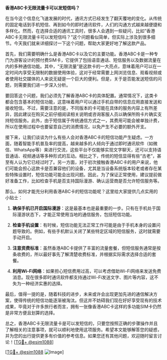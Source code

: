 **香港ABC卡无限流量卡可以发短信吗？**

在当今这个信息化飞速发展的时代，通讯方式已经发生了翻天覆地的变化。从传统的固定电话到手机短信、再到如今的即时通讯软件，人们的沟通方式越来越便捷和多样化。然而，在选择合适的通讯工具时，很多人会遇到一些疑问，比如“香港ABC卡无限流量卡可以发短信吗？”这个问题看似简单，但实际上涉及到很多细节。今天我们就来详细探讨一下这个问题，帮助大家更好地了解这款产品。

首先，我们需要明确什么是香港ABC卡以及它的主要功能。香港ABC卡是一种专门为游客设计的预付费SIM卡，它提供了包括语音通话、短信服务以及数据流量在内的多种通信功能。其中，“无限流量”是这款卡的一大亮点，意味着用户可以在一定时间内享受无限制的数据使用体验，这对于经常需要上网浏览信息、观看视频或者使用社交媒体的人来说无疑是一个巨大的便利。但是，关于是否能发送短信的问题，则需要我们进一步深入分析。

要回答这个问题，我们必须先了解香港ABC卡的具体配置。通常情况下，这类卡都会包含基本的短信功能，这意味着用户可以通过手机自带的信息应用直接发送和接收短信。不过，需要注意的是，不同版本的卡可能在具体的服务内容上有所差异，因此建议在购买之前仔细阅读相关说明或咨询客服人员以确保所购卡片确实支持短信服务。此外，由于短信属于传统通信方式之一，其费用可能会被单独计费，所以在使用过程中也要留意自己的消费情况，以免产生不必要的额外开支。

接下来，让我们谈谈为什么有些人会对香港ABC卡的短信功能产生疑虑。一方面，随着智能手机普及率的提高，越来越多的人倾向于通过即时通讯软件（如微信、WhatsApp等）来进行交流，这些平台不仅能够实现文字聊天，还可以支持语音通话、视频通话等多种形式的互动。相比之下，传统的短信显得有些“古老”，甚至有人认为它已经过时了。另一方面，对于初次接触香港ABC卡的用户来说，他们可能会担心这款卡是否兼容他们的设备，尤其是当设备系统版本较老或者存在某些特殊设置时，短信功能可能会出现问题。因此，为了保证正常使用，建议提前做好准备工作，比如检查手机是否支持国际漫游、确认运营商是否允许短信服务等。

那么，如何才能充分利用香港ABC卡的短信功能呢？这里给大家提供几点实用的小贴士：

1. **确保手机已开启国际漫游**：这是最基本也是最重要的一步。只有在手机处于国际漫游状态下，才能正常使用当地的通信服务，包括短信功能。
   
2. **检查手机设置**：有时候，短信功能无法正常工作可能是由于手机本身的设置问题导致的。例如，有些手机默认关闭了某些特定区域的短信服务，这时就需要手动开启。
   
3. **注意资费标准**：虽然香港ABC卡提供了丰富的流量套餐，但短信服务通常是按条收费的，所以最好事先了解清楚收费标准，并根据实际需求选择合适的套餐。
   
4. **利用Wi-Fi网络**：如果担心短信费用过高，可以考虑借助Wi-Fi网络来发送免费消息。现在很多即时通讯软件都支持通过Wi-Fi发送文字、图片等内容，这不失为一种经济实惠的选择。

最后，值得一提的是，随着科技的进步，未来或许会出现更加先进的通信解决方案，使得传统的短信功能逐渐被淘汰。但这并不妨碍我们现在好好享受现有的技术成果，毕竟对于许多旅行者而言，拥有一张像香港ABC卡这样的多功能SIM卡仍然是非常方便且划算的选择。

总之，香港ABC卡无限流量卡是可以发短信的，只要您按照正确的步骤操作并且了解相关的注意事项，就可以顺利地使用这项服务。希望本文能够解答您的疑惑，并为您的出行提供更多有价值的参考信息。如果您还有其他问题，欢迎随时留言讨论！[[TG💪+ @esim1088](https://t.me/s/esim1088)]

[[TG💪+ @esim1088](https://t.me/s/esim1088) ![Image](https://i.postimg.cc/4NQfJmqS/Snipaste-2025-05-13-00-14-12.png)]